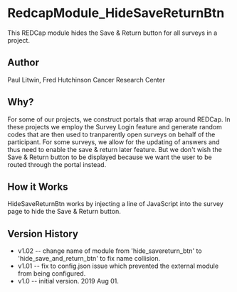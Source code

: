 # RedcapModule_HideSaveReturnBtn
This REDCap module hides the Save & Return button for all surveys in a project.

## Author 
Paul Litwin, Fred Hutchinson Cancer Research Center

## Why?
For some of our projects, we construct portals that wrap around REDCap. In these projects we employ the Survey Login feature and generate random codes that are then used to tranparently open surveys on behalf of the participant. For some surveys, we allow for the updating of answers and thus need to enable the save & return later feature. But we don't wish the Save & Return button to be displayed because we want the user to be routed through the portal instead. 

## How it Works
HideSaveReturnBtn works by injecting a line of JavaScript into the survey page to hide the Save & Return button.

## Version History
* v1.02 -- change name of module from 'hide_savereturn_btn' to 'hide_save_and_return_btn' to fix name collision.
* v1.01 -- fix to config.json issue which prevented the external module from being configured.
* v1.0  -- initial version. 2019 Aug 01.
